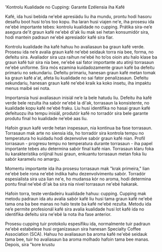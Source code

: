 'Kontrolu Kualidade no Cupping: Garante Ezélensia iha Kafé

Kafé, ida husi bebida ne'ebé apresiádu liu iha mundu, prontu hodi hasoru desafiu boot husi to’os too kopu. Iha laran husi viajen ne'e, iha prosesu ida ne'ebé importante tebes: kontrolu kualidade no cupping. Prátika sira-ne’e asegura de'it graun kafé ne'ebé di'ak liu mak sei hetan konsumidór sira, hodi mantein padraun ne'ebé apresiadór kafé sira fiar.

Kontrolu kualidade iha kafé hahuu ho avaliasaun ba graun kafé verde. Prosesu ida ne’e avalia graun kafé ne'ebé seidauk torra nia bee, forma, no defeitu sira. Avaliador sira uza raihun ne'ebé ho to’os oioin atu halo klase ba graun kafé tuir sira nia bee, ne'ebé sai fator importante atu atinji torrasaun ne'ebé uniforme. Sira mós ezamina kuidadozamente graun kafé ba defeitu primariu no sekundariu. Defeitu primariu, hanesan graun kafé metan tomak ka graun kafé a'at, afeta liu kualidade no sai fator penalizasaun. Defeitu sekundariu, hanesan graun kafé ne'ebé kraik ka koko insetu, iha impaktu menus maibé sei nota.

Importansia husi avaliasaun inisiál ne’e la bele hatudu liu. Defeitu iha kafé verde bele rezulta iha sabór ne'ebé la di'ak, torrasaun la konsistente, no kualidade kopu kafé ne'ebé fraku. Liu husi identifika no hasai graun kafé defeituozu iha tempu inisiál, produtór kafé no torradór sira bele garante produtu final ho kualidade ne'ebé aas liu.

Hafoin graun kafé verde hetan inspesaun, nia kontinua ba fase torrasaun. Torrasaun mak arte no siensia ida, ho torradór sira kontrola tempu no temperatura ho kuidadu hodi dezenvolve sabór graun kafé nian. Profil torrasaun - progresu tempu no temperatura durante torrasaun - iha papel importante tebes atu determina sabór final kafé nian. Torrasaun klaru foka liu karakterístika oriijinál husi graun, enkuantu torrasaun metan foka liu sabór karamelu no amargu.

Momentu importante ida iha prosesu torrasaun mak "krak primeira," lian ne'ebé bele rona ne'ebé indika hahu dezenvolvimentu sabór. Torradór espesialista sira uza lian ne'e, ho mudansa kór no aroma, hodi determina pontu final ne'ebé di'ak ba sira nia nivel torrasaun ne'ebé hakarak.

Hafoin torra, teste verdadeiru kualidade hahuu: cupping. Cupping mak metodu padraun ida atu avalia sabór kafé liu husi tama graun kafé ne'ebé tama ona ba bee manas no halo teste ba kafé ne'ebé rezulta. Metodu ida ne’e permite profesionál kafé sira avalia kualidade husi lot kafé ida no identifika defeitu sira ne'ebé la nota iha fase anterior.

Prosesu cupping tuir protokolu espesífiku ida, normalmente tuir padraun ne'ebé estabelese husi organizasaun sira hanesan Specialty Coffee Association (SCA). Hahuu ho avaliasaun ba aroma kafé ne'ebé seidauk tama bee, tuir ho avaliasaun ba aroma molhado hafoin tama bee manas. Depois, sira "kore krustu